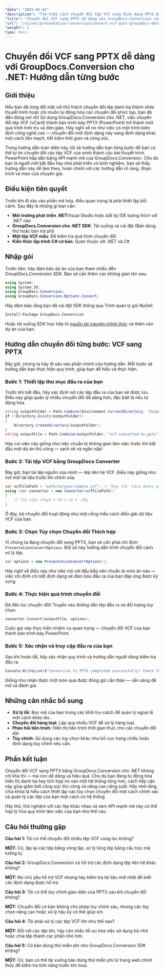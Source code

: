 ```yaml
---
"date": "2025-05-01"
"description": "Tìm hiểu cách chuyển đổi tệp VCF sang định dạng PPTX bằng GroupDocs.Conversion cho .NET. Hướng dẫn từng bước này bao gồm thiết lập, chuyển đổi và tích hợp vào ứng dụng của bạn."
"title": "Chuyển đổi VCF sang PPTX dễ dàng với GroupDocs.Conversion cho .NET&#58; Hướng dẫn từng bước"
"url": "/vi/net/presentation-conversion/convert-vcf-pptx-groupdocs-dotnet/"
"weight": 1
type: docs
---
```

# Chuyển đổi VCF sang PPTX dễ dàng với GroupDocs.Conversion cho .NET: Hướng dẫn từng bước

## Giới thiệu

Nếu bạn đã từng đối mặt với thử thách chuyển đổi tệp danh bạ thành slide thuyết trình hoặc chỉ muốn tự động hóa các chuyển đổi phức tạp, bạn đã đến đúng nơi rồi! Sử dụng GroupDocs.Conversion cho .NET, việc chuyển đổi tệp VCF (vCard) thành bản trình bày PPTX (PowerPoint) trở thành một quá trình trơn tru và đơn giản. Hãy nghĩ về nó như việc có một trình biên dịch công nghệ cao — chuyển đổi một định dạng này sang định dạng khác một cách liền mạch, tiết kiệm thời gian và công sức. 

Trong hướng dẫn toàn diện này, tôi sẽ hướng dẫn bạn từng bước để bạn có thể tự tin chuyển đổi các tệp VCF của mình thành các bài thuyết trình PowerPoint hấp dẫn bằng API mạnh mẽ của GroupDocs.Conversion. Cho dù bạn là người mới bắt đầu hay nhà phát triển có kinh nghiệm, bạn sẽ thấy hướng dẫn này dễ làm theo, hoàn chỉnh với các hướng dẫn rõ ràng, đoạn trích và mẹo của chuyên gia.


## Điều kiện tiên quyết

Trước khi đi sâu vào phần mã hóa, điều quan trọng là phải thiết lập bối cảnh. Sau đây là những gì bạn cần:

- **Môi trường phát triển .NET**Visual Studio hoặc bất kỳ IDE tương thích với .NET nào
- **GroupDocs.Conversion cho .NET SDK**: Tải xuống và cài đặt (Bản dùng thử hoặc bản trả phí)
- **Một tệp VCF mẫu**: Để kiểm tra quá trình chuyển đổi
- **Kiến thức lập trình C# cơ bản**: Quen thuộc với .NET và C#


## Nhập gói

Trước tiên, hãy đảm bảo dự án của bạn tham chiếu đến GroupDocs.Conversion SDK. Bạn sẽ cần thêm các không gian tên sau:

```csharp
using System;
using System.IO;
using GroupDocs.Conversion;
using GroupDocs.Conversion.Options.Convert;
```

Hãy đảm bảo rằng bạn đã cài đặt SDK thông qua Trình quản lý gói NuGet:

```bash
Install-Package GroupDocs.Conversion
```

Hoặc tải xuống SDK trực tiếp từ [nguồn tài nguyên chính thức](https://releases.groupdocs.com/conversion/net/) và thêm vào dự án của bạn.


## Hướng dẫn chuyển đổi từng bước: VCF sang PPTX

Bây giờ, chúng ta hãy đi sâu vào phần chính của hướng dẫn. Mỗi bước sẽ hướng dẫn bạn thực hiện quy trình, giúp bạn dễ hiểu và thực hiện.


### Bước 1: Thiết lập thư mục đầu ra của bạn

Trước khi bắt đầu, hãy xác định nơi các tệp đầu ra của bạn sẽ được lưu. Điều này giúp quản lý nhiều chuyển đổi dễ dàng hơn, đặc biệt là nếu tự động hóa.

```csharp
string outputFolder = Path.Combine(Environment.CurrentDirectory, "Output");
if (!Directory.Exists(outputFolder))
{
    Directory.CreateDirectory(outputFolder);
}
string outputFile = Path.Combine(outputFolder, "vcf-converted-to.pptx");
```

Hãy coi việc này giống như việc chuẩn bị không gian làm việc trước khi bắt đầu một dự án thủ công — sạch sẽ và ngăn nắp!


### Bước 2: Tải tệp VCF bằng GroupDocs Converter

Bây giờ, bạn tải tệp nguồn của mình — tệp liên hệ VCF. Điều này giống như mở một tài liệu trước khi chỉnh sửa.

```csharp
var vcfFilePath = "path/to/your/sample.vcf"; // Thay thế bằng đường dẫn tệp nguồn của bạn
using (var converter = new Converter(vcfFilePath))
{
    // Tùy chọn chuyển đổi sẽ ở đây
}
```

Ở đây, bộ chuyển đổi hoạt động như một cổng hiểu cách diễn giải dữ liệu VCF của bạn.


### Bước 3: Chọn Tùy chọn Chuyển đổi Thích hợp

Vì chúng ta đang chuyển đổi sang PPTX, bạn sẽ cần phải chỉ định `PresentationConvertOptions`. Đối số này hướng dẫn trình chuyển đổi cách xử lý tệp.

```csharp
var options = new PresentationConvertOptions();
```

Hãy nghĩ về điều này như việc nói với đầu bếp nên chuẩn bị món ăn nào — việc chỉ định chi tiết định dạng sẽ đảm bảo đầu ra của bạn đáp ứng được kỳ vọng.


### Bước 4: Thực hiện quá trình chuyển đổi

Đã đến lúc chuyển đổi! Truyền vào đường dẫn tệp đầu ra và đối tượng tùy chọn.

```csharp
converter.Convert(outputFile, options);
```

Cuộc gọi này thực hiện nhiệm vụ quan trọng — chuyển đổi VCF của bạn thành bản trình bày PowerPoint.


### Bước 5: Xác nhận và truy cập đầu ra của bạn

Sau khi hoàn tất, hãy xác nhận quy trình và hướng dẫn người dùng kiểm tra đầu ra.

```csharp
Console.WriteLine($"Conversion to PPTX completed successfully! Check the output at {outputFolder}");
```

Giống như nhận được một món quà được đóng gói cẩn thận — sẵn sàng để mở và đánh giá.


## Những cân nhắc bổ sung

- **Xử lý lỗi**: Bọc mã của bạn trong các khối try-catch để quản lý ngoại lệ một cách khéo léo.
- **Chuyển đổi hàng loạt**: Lặp qua nhiều VCF để xử lý hàng loạt.
- **Phản hồi tiến trình**: Hiển thị tiến trình thời gian thực cho các chuyển đổi dài.
- **Tùy chỉnh**: Sử dụng các tùy chọn khác như bố cục trang chiếu hoặc định dạng tùy chỉnh nếu cần.


## Phần kết luận

Chuyển đổi VCF sang PPTX bằng GroupDocs.Conversion cho .NET không chỉ khả thi — mà còn dễ dàng và hiệu quả. Cho dù bạn đang tự động hóa hiển thị danh bạ hay tích hợp nó vào một hệ thống rộng hơn, cách tiếp cận này giúp giảm bớt công sức thủ công và nâng cao năng suất. Hãy nhớ rằng, chìa khóa là hiểu cách thiết lập các tùy chọn chuyển đổi một cách chính xác và quản lý các tệp của bạn một cách có hệ thống.

Hãy thử, thử nghiệm với các tệp khác nhau và xem API mạnh mẽ này có thể hợp lý hóa quy trình làm việc của bạn như thế nào.


## Câu hỏi thường gặp

**Câu hỏi 1:** Tôi có thể chuyển đổi nhiều tệp VCF cùng lúc không?  

**MỘT:** Có, lặp lại các tệp bằng vòng lặp, xử lý từng tệp bằng cấu trúc mã tương tự.

**Câu hỏi 2:** GroupDocs.Conversion có hỗ trợ các định dạng tệp liên hệ khác không?  

**MỘT:** Nó chủ yếu hỗ trợ VCF nhưng hãy kiểm tra tài liệu mới nhất để biết các định dạng được hỗ trợ.

**Câu hỏi 3:** Tôi có thể tùy chỉnh giao diện của PPTX sau khi chuyển đổi không?  

**MỘT:** Chuyển đổi cơ bản không cho phép tùy chỉnh sâu, nhưng các tùy chọn nâng cao hoặc xử lý hậu kỳ có thể giúp ích.

**Câu hỏi 4:** Tôi phải xử lý các tệp VCF lớn như thế nào?  

**MỘT:** Đối với các tệp lớn, hãy cân nhắc tối ưu hóa việc sử dụng bộ nhớ hoặc chia tệp thành các phần nhỏ hơn.

**Câu hỏi 5:** Có bản dùng thử miễn phí cho GroupDocs.Conversion SDK không?  

**MỘT:** Có, bạn có thể tải xuống bản dùng thử miễn phí từ trang web chính thức để kiểm tra tính năng trước khi mua.